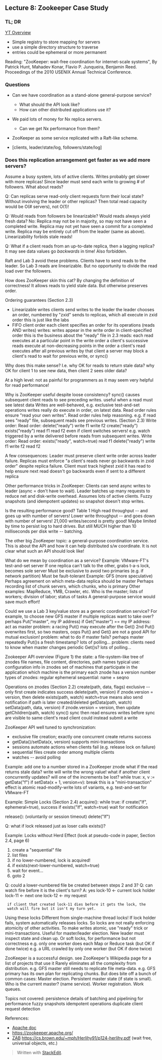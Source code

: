 
## Lecture 8: Zookeeper Case Study

### TL; DR
[YT Overview](https://www.youtube.com/watch?v=gZj16chk0Ss)
- Simple registry to store mapping for servers
- use a simple directory structure to traverse
- entries could be ephemeral or more permanent

Reading: "ZooKeeper: wait-free coordination for internet-scale systems", 
By Patrick Hunt, Mahadev Konar, Flavio P. Junqueira, Benjamin Reed.  
Proceedings of the 2010 USENIX Annual Technical Conference.

### Questions
  - Can we have coordination as a stand-alone general-purpose service?
    - What should the API look like?
    - How can other distributed applications use it?
  - We paid lots of money for Nx replica servers.
    - Can we get Nx performance from them?

-  ZooKeeper as some service replicated with a Raft-like scheme.
  - [clients, leader/state/log, followers/state/log]

### Does this replication arrangement get faster as we add more servers?
  Assume a busy system, lots of active clients.
  Writes probably get slower with more replicas!
    Since leader must send each write to growing # of followers.
  What about reads?

Q: Can replicas serve read-only client requests form their local state?
   Without involving the leader or other replicas?
   Then total read capacity would be O(# servers), not O(1)!

Q: Would reads from followers be linearizable?
   Would reads always yield fresh data?
   No:
     Replica may not be in majority, so may not have seen a completed write.
     Replica may not yet have seen a commit for a completed write.
     Replica may be entirely cut off from the leader (same as above).
   Linearizability forbids stale reads!

Q: What if a client reads from an up-to-date replica, then a lagging replica?
   It may see data values go *backwards* in time! Also forbidden.

Raft and Lab 3 avoid these problems.
  Clients have to send reads to the leader.
  So Lab 3 reads are linearizable.
  But no opportunity to divide the read load over the followers.
  
How does ZooKeeper skin this cat?
  By changing the definition of correctness!
  It allows reads to yield stale data.
  But otherwise preserves order.

Ordering guarantees (Section 2.3)
  * Linearizable writes
    clients send writes to the leader
    the leader chooses an order, numbered by "zxid"
    sends to replicas, which all execute in zxid order
    this is just like the labs
  * FIFO client order
    each client specifies an order for its operations (reads AND writes)
    writes:
      writes appear in the write order in client-specified order
      this is the business about the "ready" file in 2.3
    reads:
      each read executes at a particular point in the write order
      a client's successive reads execute at non-decreasing points in the order
      a client's read executes after all previous writes by that client
        a server may block a client's read to wait for previous write, or sync()

Why does this make sense?
  I.e. why OK for reads to return stale data?
       why OK for client 1 to see new data, then client 2 sees older data?

At a high level:
  not as painful for programmers as it may seem
  very helpful for read performance!

Why is ZooKeeper useful despite loose consistency?
  sync() causes subsequent client reads to see preceding writes.
    useful when a read must see latest data
  Writes are well-behaved, e.g. exclusive test-and-set operations
    writes really do execute in order, on latest data.
  Read order rules ensure "read your own writes".
  Read order rules help reasoning.
    e.g. if read sees "ready" file, subsequent reads see previous writes.
         (Section 2.3)
         Write order:      Read order:
         delete("ready")
         write f1
         write f2
         create("ready")
                           exists("ready")
                           read f1
                           read f2
         even if client switches servers!
    e.g. watch triggered by a write delivered before reads from subsequent writes.
         Write order:      Read order:
                           exists("ready", watch=true)
                           read f1
         delete("ready")
         write f1
         write f2
                           read f2

A few consequences:
  Leader must preserve client write order across leader failure.
  Replicas must enforce "a client's reads never go backwards in zxid order"
    despite replica failure.
  Client must track highest zxid it has read
    to help ensure next read doesn't go backwards
    even if sent to a different replica

Other performance tricks in ZooKeeper:
  Clients can send async writes to leader (async = don't have to wait).
  Leader batches up many requests to reduce net and disk-write overhead.
    Assumes lots of active clients.
  Fuzzy snapshots (and idempotent updates) so snapshot doesn't stop writes.

Is the resulting performance good?
  Table 1
  High read throughput -- and goes up with number of servers!
  Lower write throughput -- and goes down with number of servers!
  21,000 writes/second is pretty good!
    Maybe limited by time to persist log to hard drives.
    But still MUCH higher than 10 milliseconds per disk write -- batching.

The other big ZooKeeper topic: a general-purpose coordination service.
  This is about the API and how it can help distributed s/w coordinate.
  It is not clear what such an API should look like!

What do we mean by coordination as a service?
  Example: VMware-FT's test-and-set server
    If one replica can't talk to the other, grabs t-a-s lock, becomes sole server
    Must be exclusive to avoid two primaries (e.g. if network partition)
    Must be fault-tolerant
  Example: GFS (more speculative)
    Perhaps agreement on which meta-data replica should be master
    Perhaps recording list of chunk servers, which chunks, who is primary
  Other examples: MapReduce, YMB, Crawler, etc.
    Who is the master; lists of workers; division of labor; status of tasks
  A general-purpose service would save much effort!

Could we use a Lab 3 key/value store as a generic coordination service?
  For example, to choose new GFS master if multiple replicas want to take over?
  perhaps
    Put("master", my IP address)
    if Get("master") == my IP address:
      act as master
  problem: a racing Put() may execute after the Get()
    2nd Put() overwrites first, so two masters, oops
    Put() and Get() are not a good API for mutual exclusion!
  problem: what to do if master fails?
    perhaps master repeatedly Put()s a fresh timestamp?
    lots of polling...
  problem: clients need to know when master changes
    periodic Get()s?
    lots of polling...

Zookeeper API overview (Figure 1)
  the state: a file-system-like tree of znodes
  file names, file content, directories, path names
  typical use: configuration info in znodes
    set of machines that participate in the application
    which machine is the primary
  each znode has a version number
  types of znodes:
    regular
    ephemeral
    sequential: name + seqno

Operations on znodes (Section 2.2)
  create(path, data, flags)
    exclusive -- only first create indicates success
  delete(path, version)
    if znode.version = version, then delete
  exists(path, watch)
    watch=true means also send notification if path is later created/deleted
  getData(path, watch)
  setData(path, data, version)
    if znode.version = version, then update
  getChildren(path, watch)
  sync()
    sync then read ensures writes before sync are visible to same client's read
    client could instead submit a write

ZooKeeper API well tuned to synchronization:
  + exclusive file creation; exactly one concurrent create returns success
  + getData()/setData(x, version) supports mini-transactions
  + sessions automate actions when clients fail (e.g. release lock on failure)
  + sequential files create order among multiple clients
  + watches -- avoid polling

Example: add one to a number stored in a ZooKeeper znode
  what if the read returns stale data?
    write will write the wrong value!
  what if another client concurrently updates?
    will one of the increments be lost?
  while true:
    x, v := getData("f")
    if setData(x + 1, version=v):
      break
  this is a "mini-transaction"
    effect is atomic read-modify-write
  lots of variants, e.g. test-and-set for VMware-FT

Example: Simple Locks (Section 2.4)
  acquire():
    while true:
      if create("lf", ephemeral=true), success
      if exists("lf", watch=true)
        wait for notification

  release(): (voluntarily or session timeout)
    delete("lf")

  Q: what if lock released just as loser calls exists()?

Example: Locks without Herd Effect
  (look at pseudo-code in paper, Section 2.4, page 6)
  1. create a "sequential" file
  2. list files
  3. if no lower-numbered, lock is acquired!
  4. if exists(next-lower-numbered, watch=true)
  5.   wait for event...
  6. goto 2

  Q: could a lower-numbered file be created between steps 2 and 3?
  Q: can watch fire before it is the client's turn?
  A: yes
     lock-10 <- current lock holder
     lock-11 <- next one
     lock-12 <- my request

     if client that created lock-11 dies before it gets the lock, the
     watch will fire but it isn't my turn yet.

Using these locks
  Different from single-machine thread locks!
    If lock holder fails, system automatically releases locks.
    So locks are not really enforcing atomicity of other activities.
    To make writes atomic, use "ready" trick or mini-transactions.
  Useful for master/leader election.
    New leader must inspect state and clean up.
  Or soft locks, for performance but not correctness
    e.g. only one worker does each Map or Reduce task (but OK if done twice)
    e.g. a URL crawled by only one worker (but OK if done twice)

ZooKeeper is a successful design.
  see ZooKeeper's Wikipedia page for a list of projects that use it
  Rarely eliminates all the complexity from distribution.
    e.g. GFS master still needs to replicate file meta-data.
    e.g. GFS primary has its own plan for replicating chunks.
  But does bite off a bunch of common cases:
    Master election.
    Persistent master state (if state is small).
    Who is the current master? (name service).
    Worker registration.
    Work queues.
  
Topics not covered:
  persistence
  details of batching and pipelining for performance
  fuzzy snapshots
  idempotent operations
  duplicate client request detection

References:
 - [Apache doc](https://zookeeper.apache.org/doc/r3.4.8/api/org/apache/zookeeper/ZooKeeper.html)
 - https://zookeeper.apache.org/
- [ZAB](http://dl.acm.org/citation.cfm?id=2056409)
  https://cs.brown.edu/~mph/Herlihy91/p124-herlihy.pdf  (wait free, universal objects, etc.)

> Written with [StackEdit](https://stackedit.io/).
<!--stackedit_data:
eyJoaXN0b3J5IjpbODQyMTU1MDc4LC0xMjQ3NTc1Mzc3LC0xMD
UxNjAyNDcwLDE3NzIwOTAxMzcsMTExNjIzMjk4MywtMTQ2NjU5
NjkyNywyOTMxMzYwNDcsLTEwNjIzMTA5MTcsMTM3Mzc3MTUwMF
19
-->